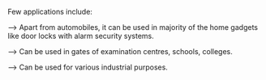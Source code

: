Few applications include:

--> Apart from automobiles, it can be used in majority of the home gadgets like door locks with alarm security systems.

--> Can be used in gates of examination centres, schools, colleges.

--> Can be used for various industrial purposes.
